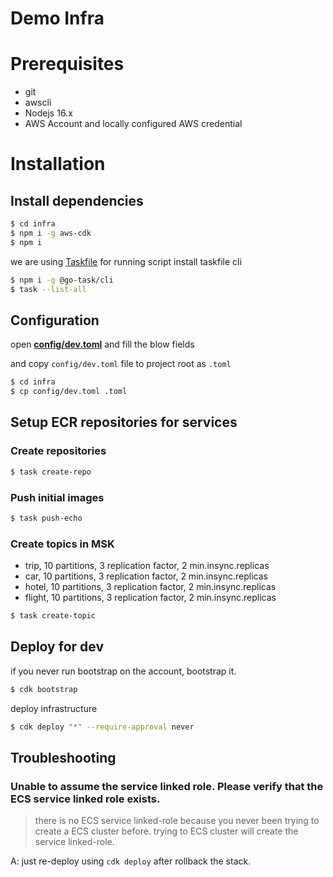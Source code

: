 # Demo Infra

# Prerequisites

- git
- awscli
- Nodejs 16.x
- AWS Account and locally configured AWS credential

# Installation

## Install dependencies

```bash
$ cd infra
$ npm i -g aws-cdk
$ npm i
```

we are using [Taskfile](https://taskfile.dev/) for running script
install taskfile cli

```bash
$ npm i -g @go-task/cli
$ task --list-all
```

## Configuration

open [**config/dev.toml**](/infra/config/dev.toml) and fill the blow fields

and copy `config/dev.toml` file to project root as `.toml`

```bash
$ cd infra
$ cp config/dev.toml .toml
```

## Setup ECR repositories for services

### Create repositories

```bash
$ task create-repo
```

### Push initial images

```bash
$ task push-echo
```

### Create topics in MSK

- trip, 10 partitions, 3 replication factor, 2 min.insync.replicas
- car, 10 partitions, 3 replication factor, 2 min.insync.replicas
- hotel, 10 partitions, 3 replication factor, 2 min.insync.replicas
- flight, 10 partitions, 3 replication factor, 2 min.insync.replicas

```bash
$ task create-topic
```

## Deploy for dev

if you never run bootstrap on the account, bootstrap it.

```bash
$ cdk bootstrap
```

deploy infrastructure

```bash
$ cdk deploy "*" --require-approval never
```

## Troubleshooting

### Unable to assume the service linked role. Please verify that the ECS service linked role exists.

> there is no ECS service linked-role because you never been trying to create a ECS cluster before. trying to ECS cluster will create the service linked-role.

A: just re-deploy using `cdk deploy` after rollback the stack.
